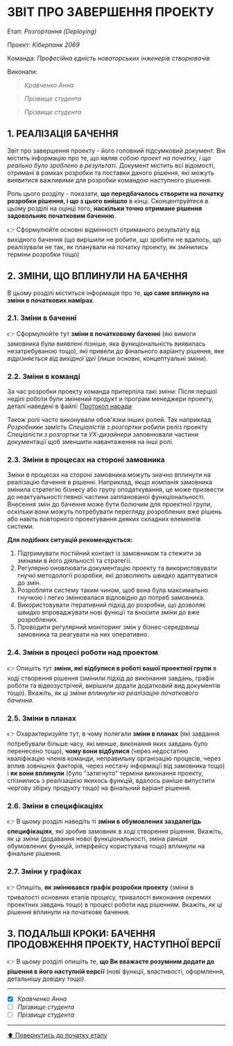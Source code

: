 ﻿# ЗВІТ ПРО ЗАВЕРШЕННЯ ПРОЕКТУ

Етап: *Розгортання (Deploying)*

Проект: *Кіберпанк 2069*

Команда: *Професійна єдність новаторських інженерів створювачів*

Виконали:
>*Кравченко Анна*

>*Прізвище студента*

>*Прізвище студента*

##  **1. РЕАЛІЗАЦІЯ БАЧЕННЯ**

Звіт про завершення проекту - його головний підсумковий документ. Він містить інформацію про те, *що являв собою проект на початку, і що реально було зроблено в результаті*. Документ містить всі відомості, отримані в рамках розробки та поставки даного рішення, які можуть виявитися важливими для розробки командою наступного рішення. 

Роль цього розділу - показати, **що передбачалось створити на початку розробки рішення, і що з цього вийшло** в кінці. Сконцентруйтеся в цьому розділі на оцінці того, **наскільки точно отримане рішення задовольняє початковим баченню**.

:point_right: Сформулюйте основні відмінності отриманого результату від вихідного бачення (що вирішили не робити, що зробити не вдалось, що реалізували не так, як планували на початку проекту, як змінились терміни розробки тощо)

##  **2. ЗМІНИ, ЩО ВПЛИНУЛИ НА БАЧЕННЯ**
В цьому розділі міститься інформація про те, **що саме вплинуло на зміни в початкових намірах**. 

### **2.1. Зміни в баченні**

:point_right: Сформулюйте тут **зміни в початковому баченні** (які вимоги замовника були виявлені пізніше, яка функціональність виявилась незатребуваною тощо), які привели до фінального варіанту рішення, яке *відрізняється від вихідної ідеї* (лише основні, концептуальні зміни).

### **2.2. Зміни в команді**

За час розробки проекту команда притерпіла такі зміни:
Після першої неділі роботи були змінений продукт и програм менеджери проекту, деталі наведені в файлі:
[Протокол наради](https://github.com/heskov/bububu/edit/main/docs/5.Deploying/%D0%97%D0%B2%D1%96%D1%82%20%D0%BF%D1%80%D0%BE%20%D0%B7%D0%B0%D0%B2%D0%B5%D1%80%D1%88%D0%B5%D0%BD%D0%BD%D1%8F.md)

Також ролі часто виконували обов'язки інших ролей. Так наприклад *Розробники* замість *Спеціалістів з розгортки* робили реліз проекту
*Спеціалісти з розгортки* та *УХ-дизайнери* заповнювали частини документації щоб зменшити навантаження на інші ролі. 

###  **2.3. Зміни в процесах на стороні замовника** 

Зміни в процесах на стороні замовника можуть значно вплинути на реалізацію бачення в рішенні. Наприклад, якщо компанія замовника змінила стратегію бізнесу або групу оподаткування, це може призвести до неактуальності певної частини запланованої функціональності. Внесення змін до бачення може бути болючим для проектної групи, оскільки вони можуть потребувати перегляду розроблених вже рішень або навіть повторного проектування деяких складних елементів системи.

**Для подібних ситуацій рекомендується:**
1. Підтримувати постійний контакт із замовником та стежити за змінами в його діяльності та стратегії.
2. Регулярно оновлювати документацію проекту та використовувати гнучкі методології розробки, які дозволяють швидко адаптуватися до змін.
3. Розробляти систему таким чином, щоб вона була максимально гнучкою і легко змінювалася відповідно до потреб замовника.
4. Використовувати ітеративний підхід до розробки, що дозволяє швидко впроваджувати нові функції та вносити зміни до вже розроблених.
5. Проводити регулярний моніторинг змін у бізнес-середовищі замовника та реагувати на них оперативно.

###  **2.4. Зміни в процесі роботи над проектом**

:point_right: Опишіть тут **зміни, які відбулися в роботі вашої проектної групи** в ході створення рішення (змінили підхід до виконання завдань, графік роботи та відеозустрічей, вирішили додати додатковий вид документів тощо). Вкажіть, як ці зміни *вплинули на реалізацію початкового бачення*.

###  **2.5. Зміни в планах**

:point_right: Охарактеризуйте тут, в чому полягали **зміни в планах** (які завдання потребували більше часу, які менше, виконання яких завдань було перенесено тощо), **чому вони відбулися** (через недостатню кваліфікацію членів команди, неправильну організацію процесів, через вплив зовнішніх факторів, через нестачу інформації від замовника тощо) і **як вони вплинули** (було "затягнуто" терміни виконання проекту, спізнились з реалізацією якихось функцій, вдалось раніше випустити чергову збірку продукту тощо) на фінальний варіант рішення.

###  **2.6. Зміни в специфікаціях**

:point_right: В цьому розділі наведіть ті **зміни в обумовлених заздалегідь специфікаціях**, які зробив замовник в ході створення рішення. Вкажіть, *як* ці зміни (додавання нової функціональності, зміна раніше обумовлених функцій, інтерфейсу користувача тощо) вплинули на фінальне рішення.

###  **2.7. Зміни у графіках**

:point_right: Опишіть, **як змінювався графік розробки проекту** (зміни в тривалості основних етапів процесу, тривалості виконання окремих проектних завдань тощо) в процесі роботи над рішенням. Вкажіть, *як* ці рішення вплинули на початкове бачення.

## **3. ПОДАЛЬШІ КРОКИ: БАЧЕННЯ ПРОДОВЖЕННЯ ПРОЕКТУ, НАСТУПНОЇ ВЕРСІЇ**

:point_right: В цьому розділі опишіть те, **що Ви вважаєте розумним додати до рішення в його наступній версії** (нові функції, властивості, оформлення, детальнішу довідку тощо).

---

- [x] *Кравченко Анна*
- [ ] *Прізвище студента*
- [ ] *Прізвище студента*

---
[:arrow_up: Повернутись до початку етапу](/docs/5.Deploying/README.md)



